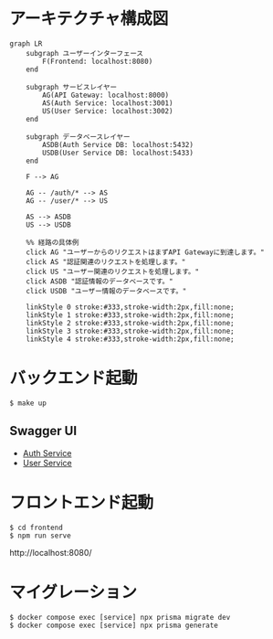 # アーキテクチャ構成図
```mermaid
graph LR
    subgraph ユーザーインターフェース
        F(Frontend: localhost:8080)
    end

    subgraph サービスレイヤー
        AG(API Gateway: localhost:8000)
        AS(Auth Service: localhost:3001)
        US(User Service: localhost:3002)
    end

    subgraph データベースレイヤー
        ASDB(Auth Service DB: localhost:5432)
        USDB(User Service DB: localhost:5433)
    end

    F --> AG

    AG -- /auth/* --> AS
    AG -- /user/* --> US

    AS --> ASDB
    US --> USDB

    %% 経路の具体例
    click AG "ユーザーからのリクエストはまずAPI Gatewayに到達します。"
    click AS "認証関連のリクエストを処理します。"
    click US "ユーザー関連のリクエストを処理します。"
    click ASDB "認証情報のデータベースです。"
    click USDB "ユーザー情報のデータベースです。"

    linkStyle 0 stroke:#333,stroke-width:2px,fill:none;
    linkStyle 1 stroke:#333,stroke-width:2px,fill:none;
    linkStyle 2 stroke:#333,stroke-width:2px,fill:none;
    linkStyle 3 stroke:#333,stroke-width:2px,fill:none;
    linkStyle 4 stroke:#333,stroke-width:2px,fill:none;
```


# バックエンド起動
```
$ make up
```
## Swagger UI
- [Auth Service](http://localhost:3001/api-docs/)
- [User Service](http://localhost:3002/api-docs/)

# フロントエンド起動
```
$ cd frontend
$ npm run serve
```
http://localhost:8080/


# マイグレーション
```
$ docker compose exec [service] npx prisma migrate dev
$ docker compose exec [service] npx prisma generate
```